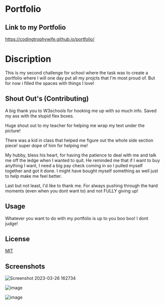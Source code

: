 # Portfolio

## Link to my Portfolio

https://codingtrophywife.github.io/portfolio/


# Discription
This is my second challenge for school where the task was to create a portfolio where I will one day put all my projcts that I'm most proud of. But for now i filled the spaces with things I love! 

## Shout Out's (Contributing)
A big thank you to W3schools for hooking me up with so much info. Saved my ass with the stupid flex boxes. 

Huge shout out to my teacher for helping me wrap my text under the picture! 

There was a kid in class that helped me figure out the whole side section piece! super dope of him for helping me! 

My hubby, bless his heart, for having the patience to deal with me and talk me off the ledge when I wanted to quit. He reminded me that if I want to buy anything I want, I need a big pay check coming in so I pulled myself together and got it done. I might have bought myself something as well just to help make me feel better. 

Last but not least, I'd like to thank me. For always pushing through the hard moments (even when you dont want to) and not FULLY giving up! 





## Usage

Whatever you want to do with my portfolio is up to you boo boo! I dont judge! 



## License

[MIT](https://choosealicense.com/licenses/mit/)

## Screenshots 

![Screenshot 2023-03-26 162734](https://user-images.githubusercontent.com/126922695/227811598-688efb6c-e02f-43d3-affa-fd798730c5bd.png)


![image](https://user-images.githubusercontent.com/126922695/227811701-7e9cb7f9-041f-4046-8e96-c3a2bb8cc158.png)

![image](https://user-images.githubusercontent.com/126922695/227811728-e88c7b9f-68a6-465a-a7cf-be05dc1217f6.png)



